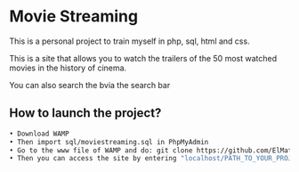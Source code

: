 # Movie Streaming
This is a personal project to train myself in php, sql, html and css. 

This is a site that allows you to watch the trailers of the 50 most watched movies in the history of cinema.

You can also search the bvia the search bar
## How to launch the project?
```sh
• Download WAMP
• Then import sql/moviestreaming.sql in PhpMyAdmin
• Go to the www file of WAMP and do: git clone https://github.com/ElMatteo/movieStreaming.git
• Then you can access the site by entering "localhost/PATH_TO_YOUR_PROJECT"
```

